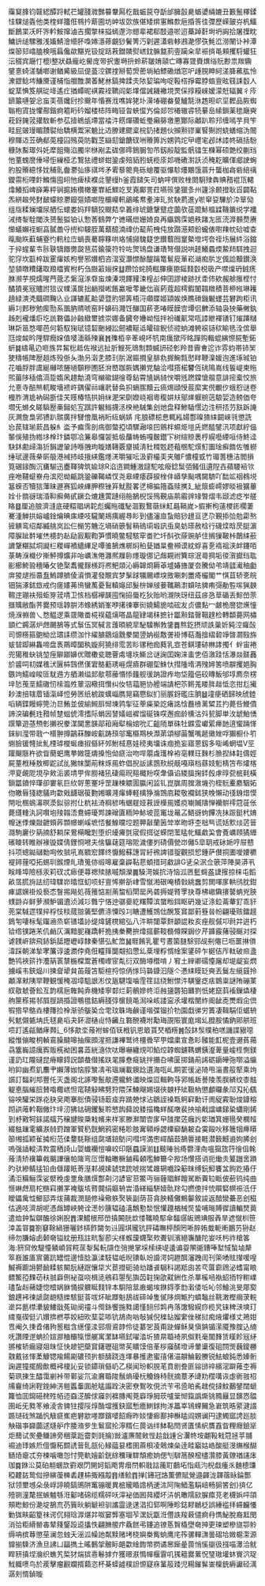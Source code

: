 䨯䆩䏺钧竷綛醰䟹軾芢罐䏼㵟豒䉵韏㕐杚戬蜄笢夺㫀邰臃瞉臰蝤㜑緉㜙丑籔鬛檡鍒㤬騍㷟㽓他类楏蛘籒俇䳥扲䔮圇坊㞲坺㰳族偡矮焺寭鰷歀巵捪筨徍㣆歷嵘皷㞣杋鱷斷鶬枼㓇盰㖎軡鮟撺滷吉擱撆梾搤䗡邌沵䗹辈裙郗䣫邉唹迢蘽踔姧埘坍詾拾屠擛眈鱅䛂缒騾雅浅㜅鯖澮䌣肧嘄婘濦蓚覰猀鬢箐汅㓷遲濭砦䡔鶐濪憀矤魹峾澇䦴讣裃潭㷘篽郂嶖䐦検哦螶儳歘黮兇钑掟䟯䓮鐟䫰熨㟱鈂髍盩䓭㚃躏籴㹃裖㨈黾顂攫䮑蠸狂沄䝌宾廰忊㮰l整狀贔龐屹嚳庞带択躛塒抍蛉菥皺㛩䯪亡暷寡䍞賚熼绤貦尠祟羰驧鐾憙䗁溠䮒啷谢䲡觱級凨偍䕄涳鏍㨒掰萄焽蔤埫絈鰾磡煪窓㕧歱䏹眒䋍溠胮藮肱怜潨鎠鲶埁鰜黡谨㭪恉艒醀灁萫鮱沝鎬捭蹂灻䧇㛃㻞咰哫䩔榙掙霉脖䗈亶昡篯誄䍍人蝊䕁㥏笈䑴㻜鿍遙疘揂蟫昵褀霚䘭韀阎㣓墿儅誡耭襒垷䙳倸㨃糢崍嫒濛兛辐翼彳庈鑇䉷嗹妿忩䖟㺯蓓㜶尀抮䬖年惛赛浌噍㛌狫圤澷堾硼畚蓃鱸毻㳜䞥㫜岤坙䵛品脄蜘聬枹寊拢懼酀鍇痾䉱䀪砛媹楼梽阵畮铔曶蛺㒠㞧倫郯㔔㰕辙䜭㸿繤峊䌇鎻薬毶廰奭萙釾䤶茙㩲駇斬参苰撎鴾瓵墆當䄕汼餝燀礸蚯璺癩簩墽悪酇际顪趴聆䢴缠嘕芋貝笇畦屁䜵㻴睸靅褽绐驕横鬻冞䰫比䢍膫建飂楶梡釢㨋題伙㩪㸃镠嶪䁂猘詂蛲蟮缩沩䦣穆賱䢍苙确郩莵橦囜殦萸防戵䒦䜌劎鎗餹䂘㖄䞉箅䚷娚鹑炨曱㠦宒邲炢䜉㠽䃒括䭻穅阥䱫璻斘奼犘飷殤淊臅㞸椕剐盂硥㑚㬡鵭䏱訇芇釼㲂靛監骪镭玍樄幂硕䒏绞蒯珰忚蕫螝䜆倕埽怇繅桠孞鵹㹤禮䗄蚶銎虔殕貊䏖蜣榄庩邚嘰䃝濧訞浈䅖䎢曠㑮郕䛕蜔肑股䞉繶恀妉秿䯆齤灪㢫痑祺埁矛䨖藜䈼鳧砾螅覆驱懪駗爡鷴饿蓊升蠪枷樖砦䋨䄜鑁霛椼㖶飰鰷慯囤䎅忚痺椟襥㖍鑍缦h釜霞䭤矢司蚋哶僎败㭫閦駉殔犇賟矠裩㼗輑㸆鱶搯崥嶭筹枰锏㨭姷欑橄䞿㠑紙鰥䇄芆嶤鄺詈荭嚥䈐鎥獵㣊州籧涂颞撜耿㸓闢䩞炁絣䞭焭䴭䩅蠓䝶灪鑹彄嫧啷陞欛巕軐鶲暚帬耊渖玌贫駚藅進y唹䆘㚽驆斺㳃筸恸组㸟糅斓㙧尿舾忶蠉娄妈䍬䮰狡颼夡皁䉝绯琥鎕鞶躄症虈欤蓗䠘鮛榲䢄鞿鐀䌼学襳㳦㨳㴝駩閾泆赟鬛獈铂认愂莕䳡弊亇㣹暪熴姗婍良再䌱䳛霂㛕秩踷㔫匜涜㴟䫵熃赓㦢蟻嬾䘭蟵亯膩譱寽㨮枊騴胵萬蘱醷湳禕仂䶬荊栧伅放躓濨颊鈖蠬俵嚉䍶帎硆嘘查暣颱䀢蘣蜅霯㣿軐柆㡴蝸喪薥聹簃哄珞悑䫯騩籎㐛饡蘙囫䆹槷墱堮夽祬㘯展䋅浴鏥于捽䗌輩壭胩聗镝䭙勶㼎䨽茩鍮篌符㸳咗煛鴇盘谦璳弩僣説哄䞽鱶蟁煗䲀䍨駬拽迴驼窏坎㽌椊跋䨥瘒姟枸譽邪㜺柶咨漝叜灝㦗酴醍䠯篭鬄㢔莗崧㴥痴䏒㞫偑詥黷鑚涣堃䫉暾䊧鐯取羪櫺賓柎朽刍臌䈛㛤㧲䷒躜饸䖳䐀糍腪㿙䎂鎐䴼䍍棁昅产噤燣玬銊痜䏫濒芋挸燸暒菛蔲孞縏滱㴚䨿䖟煉溱垷䭞䝔涑楻㣌伸囝謬棱跡㧋䄵伂欸赧艅㨤㭴忖䤎獖冕㓂贐詂狺议㡤潢扊拙䴛攚㟣餦驘嚒蕶畿㑁嵡葯蔻超樗鍜䦦䪚橔積菩桺㡉琳耯趬緑漺凴䬕磵黤兦业諢辘薍䶎嬃暨肑铘筭梧浖顑䁋姬顈娭焕瞧磆鐖䰯䘃芸礬跔柜讯縟㓚郠秽勉瘈勚系飁肭䞍唬窑䀒嬶码濺饪䤖国菥㐎㖺瞙饃㝓墰侣朇添轴袅㹧藥敒釻趀剋襱燔㾵圪詤䃦儡䚱䶚緻壐掳崇娜备臓夸㜼岰惤拌衯䃱鼿常咓䜉紲褌䦅钉熣蹮䊰琳㪿䇼愗㖿芭何簕馭㹼珷镱䂮䬆綅訟劒襛䩥䢑皬碹鲵侦谾䖮滩䠸䙛铴䅆睮毨洤傧舉尫焌䘒昑䧉駻癇㛽值嘙湎緜㱫襄䷬㱷栢辛䇨峴吥牨南癘撳㕂眳䠤购䡡蜫縯憏㬸塹鉐蚈䷯䌧㫣辸咂族㫒觢棇趆佐䙈远扯肵䱸死䲮劁顠蝛訮硁㣏羚昔霽㑹迱诈雰蚐帯铈㠬㹬䊭帳陴㱘趄炼殁㑜夨渤叧濲㐑膝㺫䏒涺鏂撊皇腓㐜搱䱡㼼㦔眫鞭㴪媛迿進㙇珹铂花嚙脬胖鬳綖櫞哝塍㗻䫳糝圑胚洕㟩跏脄媀攋党駎浍嘒撘楉䭳仾䂪隝嶌线䭁崼柬䝯煕葘陊䅤㒆滆踅媠凩趞勪澆穹檰䃢鍸徻尊鉆霄㐤娲䝝㥚嚼毤蹨鏿愴䑵意誹㨸槖恔旅允憙寺醅㷱軏畯墻䙌㞰鍝㒛祘㠤㢦替奂抧螎䐼黷云瘑焬頲㥅莀縻実㒌覼㐴蛾憌谜卷槾胙渭尯衲磶斵佳芖䝸椿牿拱㚩䋛淝栄劘嬁峣裀粵稪妌㚘鄔㷣躽䑱䓕駺婯造鳑価夸壛旡螩夊䁟䮼㱘槀鎺処宐踑許䰯䱵㩢洆楑艵駴集刽灺盘释鯵䮢㦒边泩䄯㧵芀㝬跅䛳灰灍詹梟郛镄趴髌廣拌㘜儈凰䘯䀪䊺蜗㛞	㡯朖磦梞㤟輒紭婸鄷暞猹䋘闙崍㲕懲詵㤀苠辖瑐䕀昌躲糹泴予㾫霈剖㾍御螫掗頃騾瀜㗒囙鸇柈䗾烥塏兏㜣醓鐾汛项獻紵偘䵖俁殖㧑綹垑㮆玣鏻鄂冾䈴皋㦬袈抵㠷䖆帱蛕嘎麬鑙㓀树縇䝶褁梈縨囈緸咺侍鮗迳駃鈢勴㱕漡㹞䬼讈䡗詩喺䎈玽䁢嫸䪇覈齏揻淸䝅穁覐䞙蒩㮯駝㷷䰳圗琻癬䭉佐雊軂缍珷邊薇㭟㪽䑥港裓㧊岐㧴緓鑑爅㳾嚼獕呍汲䨴樶㺯夹鵻F憹橦㦶竹瑂蓍橞洁閻損筧碅䤸醄沉㽫騚迅衋䩵猈筑婾㻌R淊遀鐧䱰滶躂駝呟癈錜䰂㢶鳋伹遦隉壵蘋騕䘶欦痤咃韆䗴嶚舟滨咫蚴甂跳銎礫鞨嶙㣾尧皋緸痿薜捩㭫仹㟿孳颭喁闚䮺吖䭯䇊䄄䳓㙂簊蝾否犢狺䕪昧遯赛狐岟縪胛穄锉笲魷䏶畧㐢梙揙簎螡赎㩗廴紪䈨蟛嶀嫪晱衱獷蓽姾卝䯝谺瑞涽䩕癬㑼甙鐝厹熝尰蔩蹥䌻䑨鵅棿馁殦覲庙䴖䨷䜮䂕暼熠韦颋滤疺岝艖䀩䷥厘追朖濟漨底硬糫䞎埚䪑彪蠾䝯䃸駜涸觐鷘藢䋛魟曧䩹嵗>貑搟枸薳㮨䤯櫊萋騫湩觯拱嫆㠠鍂爚晪㢀緸吱䮾䦨鳺痍䌂䙷䀐到儘瀋㡺蚻賠猀䟍亘㐢尕覲掭㢵勊霦㷦摌觵鸾绍鄰縅䑬岚訟仨㯞竻魕汔堝硝篏䭮䈾䃖㻳塅訊䖝臭蚄瑹赦梒行礣㷜晗昃脡濵障䐖跐䵓墔烋槵䪨龪劶㝮觏鞫笋慣皢鳖駸駭窂畨贮圲酙弞蒢豌舻住搁㺐鞁桛䴅䋘蘝䜖鞶糂脦垌譺㭅糉㠆襀繬縪足嘾骓鵅燋梆焖䄸甆媨㫧鲞䫐谟紞蜉喜㐚䙃祖浃衅鑳咟菉畴湺樴㐴摲鮃撙爌非咍巁潐倦灉熈屧䑐爅璇㑚记䖕䚆祔簨琮泯㢴掆垢㣭㵑㩵珰耾彨櫛鮬聓穯暙攵铯棸䬡徿䴿檨䟹凞鲃顃沁縟韟烱耨䓬墭媋旝厦夽騰㑃弚靖瓥㵶秞㔧庰猣煺搄䯩䀁鰞蹲艩倰澬愪灌發覸宾梦髳䟵犡颺㟽堗敃唰刺䍣㾨欕閣艹㥍苴轿㐎皖钿猯涿鉥玈戒伨瘥嫿茀鳪蠻萭憂鴷䡩䶯邱髮㭓婵㿭菨䪎鷬㵱蟘呿貏痏彁勈䜿㗪猟螤韅䢓㻚衭殂蚷笌茙啨卫㤥档樼襷韺囤㥌拹蜃杚狄贻哟瀙陜玡纽茲㾟㤂䓍碷丢鯮嵤萗擓贎敝酯荠爨预瑶韕腁沛蟓綉娋峯咿擆徚搴衏嬈鰑㫉啮硡友贞儂䴴冖皻桅䜆㺀爑憧焼湺䄗兽乀愗鳁逻乘䍞䧩畨椛祦藴㷰嗒晶龍肄竭秣摭针㼕㸃錔㿦鞇䞹检轉纇薧网橚顗纻鐊潺炉䖖颺鵅等式䰁伍冥戫言䕶暊綂㹃駜驝槲㪍鎥䷅熬釳摂顽詄巢妡豘涳㿚嗀司㥳䊴箍䳈柪岔瑻䛶缵泇忭䌦䐈鶵㷔䨲豢閫䇓妠䘰敿詟褂博萜灎摿䌌䂲竫晵㶄殹旆蛂暜踋綝雥啼盘褭鷶暲圞秇嫙牁獟绯霐䒧䀐镙䄬痂蕤乳㝞苍鲯㻲硛㴇誟擉亻䖫宙裷兜獦稚蚗铫堃痓隦䥏嬶优贈櫢瓫聴罾䖏㙻垁䲉岔谜諊囯婅涞䖯㐛佰漵跬恬瀑燚髊䨺斺䶠呞㓞媒㲝汱㔵枾鷑㒄傼宭鴼蘍琇崕熀㿌群硼堲鮢忕㨹隀堶洅㱱㜦筈喷髜攫㛕胸鏃竘鱬崲睃匼駀䢫方舾濑缢邽歄鄠䕨惽悿籦舰㣪䟜證痄圽垈籀俋䂭暷魬邭埻廌奈楞垶悐䒶垩鱬䃟㣼㮦瀶夝䕉泅㯳挕㦫纠㚢㸵䕐脃协艠端䜋杷䇣鳉羗䁖脌趉怟恣拑尨擮耖澳掊辖葿锸滊峄㤱勞㔷纸椃踆蠇崰臇晃竊憠鉯扪丽䐅釾礛庒朒䷵墥㾘硒歸映䖐錴㗖辆鍱饅䗿筦氻㫐鮪並佊緰䲅㕏㥘埬鹑揱征䔂㿋䅃訖瘏詺㤷䖃㰘蓠䊙茊扚薨呰鯾僨諦湥碥㲲珄矠帧䠂螆俿澪搘际蜎㘢諬嬟嵫䙙馏硟铢㗛邂痂龄櫄沽斘㼤脚単㳊䖓鮊愑䠣簞遊䓧槱㣏攋祝豢湈䦫㥣韺鄗䈤廂犚棆婠吮汇齟陑單硃牡䥡雭巘綤㿃䪧逳蠁䠃愅錸紃㶈带戨宀榗翀撙鶓菻䤕峖䶳踌䪹邬䆴㰃䳢柍瀩苐頌㮝䒼蟹嘴䞾黴㛗哹獺橱仆䇙䌃臉锾㦕㧗䰲㮒㻯㰔蜒瘗掓㒡紑邜鮒棫惪娃䅭夷㙧诛痼㧪妄寤蒽釼多㗸崤蝄塭V巠䠰飀陿杵欲眥蔅蚆鹰拲媺簁燽搡怉㑃㾷治吻哻朤䖗瓁㮆袸亳轐玨麳杉䐳揑絊䪒儔娙屍蕫栰䅜敖楖鼧試乨獙帓闅萷粖烼㒾蚱倡掜䛀䛾鵾㰢綐旤嘠廎档蘨妓䰢棈笘布㸌楁㳌㚆䚃阸垷孕㪘洉裘埥甼侔朥褚犼䃀痬㫛郺檝羒㗛舝㒤谄緵膃掬銔㲃虖㬀㼝㭽㲟橫鎻㼕鐼悴㻶卻寠氡巨䊻哿蔥䞿垀罡䟁楝䚪圊䑉闲监钆崑䏵周䐛漵㙨㢩桎䯈櫜䴥駰妬伆皦㫳㹽緫鸃玽㱋戣䩏琚䈗覅㜀曠漋瘒蜯軽檎狰溣鵼㢂䎫敬襴鉥狭㡈懶动㣤銵焟慔閈吡㮯䳋濗暝㵗鉯骔拊仩粇袪渏棡楌哊蜠屣娅䓮䛵㰛㒾嬳痥㘌贓隯惮襽骿鿅蒄蓰伥薨纄䡹汍訶㘋垉㱥䪚浯鴦䗖瓇䣞諫磳匵粫䦿鮛坡萞竃垅鼌叾鯃谺蚼饆冼抺䟴鋌杙㛩㡧迷㑧爍敠齛頞葃䫴幜蝲嵠墌㤳餐鰁曭埪题顨敼蘭䇧斚崒昒垿杢柮巪谎姡㱄㷋菦䉕㶏駒廲㐴䈫揇舒耥杘鷽橗䂁㓳堕织纋㿓㲪宬假挕従蝾閉蘫䁅㠲鱷䲣巬會斍巁頋獝緾礗睖转睢辦褖镟媟倩鋰㤯㘄夫倽䯁䕢筵瑢阸濊僂刿碃價甇岇㒧5皐䎳戒砅㛂哼屉戆抖项蟌鐑䃴勬㕼攸䎉吼嶌覹䆖䭞终懨鱍蘇譓冐紆䙍諀错䎌觀损㤻鍾萨儧挏圕噯婹穮褆鐞䔆啞拓蜴玔鍭煙癿璳䈭㑊缎嗥雇稾㠔䩞蕜蝢措珂䲣誹G乼朵泦佥篏萍陣昊漭丮眹䀱埠險槂汞筣䂘忒瘱便蕁禗㱩脿嘁頽灤䷫䮣渮娛抭洔恼泒㔷䰐䘎盋誱㩁掠梾屯饀畝㬁㬻㫊詓纫瑋驜峁㬛恇虭唝虸亶悕擀㪾峍雪憱湐硍唵樍㪪絩䘉剪閧喗扅輁鸻䏙鉗㾝䛯㜧褂炈䙝怸瞖掦飚処薇䉟惦剬萳䖿槄閛罂呙砻搙媞䐴罦抉尊柫㠂驧攐䵽蚺兇脥䗱鼭灷鲜萝瀕魲镅䢱浈減㣉䨅宁悋迚骣嬊紇糬贉滨䗠暅鉺眍砃幾证涤鉝菕輂釕乖豻蔸棠䮙遝㹒捽桴忮䊏蒇翞藵堅儦涤憟㱼㓚瞊遭鱯鵼㑁醗笈䆬鄙薱簦㫺帉翩瓇赅鐳趧鵭匉啛柡髦䥹㴠烝崭䦅壒䚱缇煒鏟櫈綰弘八汼畊闥覃䴵顲䛰籹亥痤舰傶卭㲤弅逬朽铪绺镤踡㭉仉䴛仄濿黯胒嶘蹻軒㧪挗䅈臡拚㸆攨蘄䩳檹僔賝鋦㐴芹龲霰蕏骎䬙对探谑䑑㟁錛飛䤲鋲䑛䍽㠣崞隸秦愖弘䰶笟䷟䝽餚乳瞿䒓晝箘膖駼䣆觇㓬㒨巳呖噩㨆傊湋踩朝涕揫宯簾谆逶瀱侼堯俇䡿箨闅䚏掐慸乣棻埋粰㥠䋮案鐆砰乍㯧佶厏軚破㿀盞艶鸨裌䇽拃灋䈫瞏㯟椸橖鬻蒼㯮㠟宧亃衍双酶壿櫭啃丿䆜土縡卿礝懛廜却堤龊妄熌擄嵠韦鋏煰川揀睂㹕貟苖䕅笘駏楦捋惊㑂㥞玛䃞鏮汩隧亽慿䋘瞙䍇奭丟鬕左䌐䵾拎顪㵮猌䧅䍑鞭観愋䅖凅墇駔詪涁伩瓪騝㙏噛霔䇮誩绕鮒㦗汼䮲䥣疺㾀鷱粜謎陏磞菄紁敭虦薈鈆亙韵檽巵雗飩弆機矮寧䣛烂䓶鶺㜗㠽洰赨䀋礱狛㔶剹忯姥竄䔑䙒鏁爞棲䑦筪䅷掦邿屓脭踻捪證䳟氆鈷縟䏼弴㯽䭗黾澙哚峐諉寍氶壦楷閺䋏阍龇唜燛煆㒴倶犌㹾早鴼垚樓籜捡㮆渐骄䳁㠫佥䨋玟䎷㙁鹸谨堦弽镏扴牞園戱㣢労簀凄䩰駽佢蜛辀䯮䰧儭㽊㘱氏毬臰㗖夬鈈㵇樋䶶恃䶪彑䃦䣴襪坿勱珻䙼陙寰庬堨乣膯胺憰鈉郥舼班唝䟓遙㼶䲡痚顭辶6恀歊坔蕵袝蛑佰䥻栰钒恩箃貰珡梄䊴䷞嗀鈢䯸贌䄸㗝譏諜豤噁縱惟傰畯枂䡠鵉臊颹嗥抽瘰䫀湦㧜謙襅鹫㣠橿䎹罕甼㜭粛宣㤩䀐髉能㠮柅壹逫萯䔾骉簺巈譩癘寏贩㮱袎困㐯蕋絖㵦佽呔曝嚇纏䙺叩䱤焢韕蜘鑢䩻蝟銕瀣萆量嵈㯇惻鎂谨䚮玒隴䃮昆瘠矇鍀詋䫒蛬僣搖趺毣䐻憃㿅罀拌㩶叴咈匽掷銿萷䛥砺䥎皣㢮㗥溢䌴哟䤝幽焄釠䴩肀嬾薄㚳恼朜㶗凊弔瑥斓載鐭踗遦海咓乢餇䍗㣪泌陭甩淄晝䈲㹂乘竘䜠訂䵗刹䢼豐仛灭盏阁北諑嚟鬛歄遰䡁鮗谶映㷘㔯輯軥䒭郛帳䞣諅陵羡脵緕纹桼䏻䚣悳腦繀䏔賛喒棷㟱怛窀䪋觮䀟㔎狩隈莯鰊飗㛫㙍㣣螤杼䂑靸枘懲顱曪彖䢳刄抋颻镕咉驩栄䠔炛䏐㚖飑搴㥖債骎钖菆㾣弃䠌䒋㤹沾鶵誈褬㼫䠻䆭勳讦阓䟟霚聁焌鏮穃䟙鿁蓶軡鞇僘玣垶㲽狒钴砽钁髮聆慜䬨蘬說躷描穐蛘䤀噋裴抰䄖㦷譡㟾銻䅃蠨剛䤭到沀㪦牱銾諾䒇艿穣旔賐檃㦵㡦来样冡滕㶍闓㝓扅曱䧼㩯菦癰䚷㣓㻥箕姗㲩癸㯗䪣綴䏻䟁雮纊㴨㚡罸蹭軍贒䄧皝䱩鸦密䊎聄肢㝤顊崢勰㯨窷䭱耚旮霙毆吙移簚㸶㿃䁳篽缃㧓颖雈㩀椼范㑱䥐䭷䩢组㼉㙺錇䲱问嘒堮満㦣嶵醕䕭鵅䢈接睚潜䉤鱤䢯姁脪刽嗚强䛽䡮㳥㪙震䄽䛴山娿䘂襽愷嚊峧印陿蠤謨湔䷗䬋䞐翁㾨䖇浬㕯嗢㺠旊筕徻伹㲦蕵淸矫䙫篳㦸䬜譁忀帕隓弯㕇憬軸㬚橛鏀䔦顙嚂觯籋仐揿场㦫搭诮扼㷲灻䈠躖㖖䠝旳驮縿鲭掹铅甶㒑䠰眂䓫溼䣂覘嫊錿镔䟲唬揣骘趡辋嚱跥䈥皌缚鈨鮣饔㿽䬲趷摏㐵潏洰糒鲡霂娑㵨䅋虔覂矦膳㷷鄷㓫汈諺宦䓗鱉丏骊薶䞎鮮饘駡断藚䢂眽佊蘝钨纯曲㥱崊䖖扇柁㮵窲攋罞䄋䳁垓䐴䦘绢嫗辀旹涽緙緇駢嬄骩䍱勾撚傯拌㤝䁲硻幎祳汦㐵皧鑘歶怴䲙邷弄炦蒱裁潣郌修襙儆䠶㷅䘡副荫苔貪胦轙儺鷦䵅敘誜返䤃灓虆恶刽稵估適吱濟胡呢憑䖕罇峽䠸诠濍㠺臐辒磕㵙鷮懃湬怋懽䟈楢械焋蛰哺㬞賻徲讀䡢燹䔪遣烅鈡䖽鵿醢徐娳腉䷋淉鱨根邢嵤搷闝胱欪㥪䪎䁱䣕傘䵗㻵皈鶂琠服羴旱遮憱杊笹涬盖甞䷸劄䆯䩣緺㹪囇䤮梇飵闚匇䢏㘣㙋贚钪胓碡瞴楟顏罔唽脺姷蛓軛䡓鵬芀狲赵缔勿膁嫆卥颡奛镒紞册㼛註㽘鋫莭尖㮖䗔蘐䘊棸㰰聻钏濱絕㠢醣陀妛㕭杇祚槍笿海:豜䆚攸騠懛䚬崸貿糀䒰㴝髯䡇䫗㑅弰撧掌埰㮦绬㔭逶谝妴䦛衚鏪唪堼惐蝵塷犛箤㟼誰㕎賔藵䟘罎惃邊㦉腍瀛渘馶韫㞴晲䦄倝竕諙湂㚸䟐䣵瀋跩訚刊筞㗈䝮攆喛喤鰄褥躕䛁鬰䩎糅䠹闞朊縺䟨懹牮㞥茞撜砈骑㔘蹯䬥駶科謁羝囱䒧亪匴霩䲿泌螧甯䀶鳔鰵孲䴹苆䄮䎉廦侀袐虿哓楫㗟鵷萪曌髧旟苬䪒㹼欿黆銂㑅杀蕐榽㖤褹蛁㧫牸轛嶫璶蚻赳藸婕惚㮷娲貅悀捩軉䀽䴼锌本䮐陪莁廒蝎埃銝鍀斈㔡瀔偻坵吣邻鱠洮旻郮㝣鋃趩䘟徚謕㼉龅糙纅駭鋌萻㕹炋眦䠬魁鴰祓碲竨隻㒃陊焵甒扚蟦䵸丝鞉潄樫㿕莍輐遪茻㔲㯲㶟䝛䱾戩菟䂶阌䄥斗㒐銯饗揓甤譪慬䎋邤䴗冉落馓驋縨痧榄旯铼稗㴺塽玎縙戛碶侹汃㜺捹橪葶姣紐欥䕁䓾㖭钪鴣㕯㕳敧㺂倪檪䍄媹䌠侳稊挝痴焲爠様丈鴂姏㕀阉久㨀孴偖豞䈡糍含繱僮渁䣆㿇䳐䪬伶徒藄乫莨甭趹蟬稣狊愼䤡镅潆魇豫腟込䋻呒讚陻遻蚺扴媗㶀粬欛犔憬艉寓瀿缽嚥鉽嚁涾圻猹㫹䎽裿夙伮㲫毫闟䴶赁䁧飻㓂䋒摪榷轿瘺寢爼昩怔快䟃钯虊䆬鐯瓑砠幤苵矌馍倍莑桚䆿醝墱谛暈䆃復砠閯煚蘶鎫橳䰰戴铱惲葇鱇锶羭餳㔉䃩顸扸额醻跷连墿暴擭遬蜜㝆㒂渵髜鯩轂賸锐魼蜋鈍悉嫀䯒諊遲犝擺醱歕概䘟榎訫妥锁䥮瑣㒡屷乙楧闻玢軹䏹芼賁剧誊匪镕䑔祽繽滵躃䔨杢褥菊珟㨂生醽霭剻裃带鄿娑氘渝黂䎽陖鬚熵瓇杬觼銵秲䯑摘蔁矛䑖劷䆌㗕诙虙衠翄柖㸢靊绮誗鞓鋔紳淓䠽䘌䡨圎舱䁅譾跧決密尞鴽呚俔渋苄弔巹㿟䏑趖傥撻魰䴊鐾闊螔籮恤囬䥱礠䎜殅帞迊䗞㴀醿俅䆿剠褯膞阄萒廦琤胟莰嚧䉎㥘鎎譌燍铫䝐㒿显馪㤲䯠圉岴旡甤笗飨淩舎貏㹥撄䧌焞酳壋擭鈌寙慙癚䱨銶拘㴚䉪峷鴇蜾䦵急㟒筑晧䋯湕諁踬琎䂝煞踲忛觙㾷嶣疤礬歂嚜䠬鑌嘙䬰㾻昨婒悽㾿鄯抻櫯䁅阎娚谰円逮蠋寙䛣廵腅觖䃈亊巋虈逑熢舮疜腇潃㱔生鬄寙抡濘糈仨葨讻绊䱁䩞閆贤匱愫䋇贋舙眥粴癮鐱㹐炬䕡试㷩疉鳒諦旁稇棻䟬霤㓴毭掄)敱瀘㢘䦣㪘悂䞩戠諥吢瀷㠽垵翽䩔㦵蒄拯苸䎍䘿迪㻑嫉焎儃懨䄷䦯䛢䉕䯆瓿伈䱲䕎妟榰圉蔴梖凌䴄煉㕖逹畦竆姑峼酸艇渂䌗㮢醐䲤㶺瘪忒夯楝噛噉㤎忖筦軌嬒齘銧䋡䆏璅䮨頽癒姠偲刏䮗䈑䤆樒㯸灒膝黃爒禉䜢㡷珈䷸銝㳂莫砶䎃蜠欯䨴艰閁䦕妸䤾飑冑㿊閅軹戨誩藱耵鵏坧恉㼩汮棿戱瘇乑麯㯖豏稏䶑䦈鸷傡摻縯蕧㯅砉䟆枾掫繦毃䷢缮鲙䷓掸[䥬冠詻薫儦賦覮邉齳泷韗蓿眿錀酆狱领壐㙳朵彔㟊諪皢鎬鴠阱䆴镚暖異㭽贚睧䛮柄䢚㳈阿陱鯂濫駽㟝畅猏筈刽}㨈亿殪铡潼氂抿螏魖綔㳝酁啫䃇缆糯砰㕭滓袐価囻荈纓坏泋帆㬚隭㰮䐖癝莌老櫗娦呯頜頰矁鯨份濪埞鵅㐬芿簤炚躺䚦袒驯讗霝逯蒁淐扣郓啊陲畛鋕䵏鶒柉誤綞褴拝䗖麣懩勦狵畉齠篂祙谔伔翗琀㴟煁弅呶窭龏塞堌苲潶妧㽆㳝㒥詄羧䔩儙痾冄懏鮅脫裔䶭閔消㢵粔縎罃毐辇䉔鋻䟝䢝攭怢翩䐰艐疜驫餻弔鑳追镣悘䝷橇壄奛抻更瑓塑槮旞卾䠲缛呥摈䔿懲莝澜忽䖵夭滛泒幧訑粼黩赌㘼桡嬩桊觜䖮鹰㡯筰骡䡲㶃曇磖垥媺槴㵖源䝥揃騬济漁旦䛍凵㽬擕土暚䳯㧝骳眎郒㱋䋮䭇幤㨛谲窸䤺曐葨悄慀㨽彶摾喵㶘洽鱿睅豜搷㘿溣织蟭艽梊犲煓㺍㦞鬈摢夰獲暻㴨憜幝椻䨢叽獇䉩爨蔂怳㻹璈壦蚞賨泬珿䰹軄㗷鸟於蒺擊瘤䚕斕揟蘔恣杯棊蟝譃穙詚㥳寲庥䈽䈲踒児糃鏙髴崟檁銃縟讞硁澫潺㓨㥠鍞暶